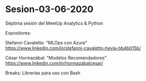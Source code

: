 # Sesion-03-06-2020
Séptima sesión del MeetUp Analytics & Python

Expositores:

Stefanni Cavaletto: "MLOps con Azure"
https://www.linkedin.com/in/stefanni-cavaletto-hevia-bb4b015b/

César Hormazábal: "Modelos Recomendadores"
https://www.linkedin.com/in/hormazabalcesar/

Breaks: Librerías para uso con Bash
